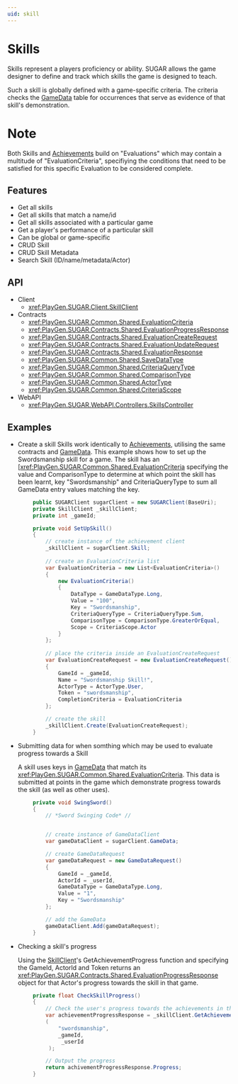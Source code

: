 ```yaml
---
uid: skill
---
```


# Skills
Skills represent a players proficiency or ability. SUGAR allows the game designer to define and track which skills the game is designed to teach.

Such a skill is globally defined with a game-specific criteria. The criteria checks the [GameData](gameData.md) table for occurrences that serve as evidence of that skill's demonstration.

# Note
Both Skills and [Achievements](achievement.md) build on "Evaluations" which may contain a multitude of "EvaluationCriteria", specifiying the conditions that need to be satisfied for this specific Evaluation to be considered complete.

## Features
* Get all skills
* Get all skills that match a name/id
* Get all skills associated with a particular game
* Get a player's performance of a particular skill
* Can be global or game-specific
* CRUD Skill
* CRUD Skill Metadata
* Search Skill (ID/name/metadata/Actor)


## API
* Client
    * <xref:PlayGen.SUGAR.Client.SkillClient>
* Contracts
 	* <xref:PlayGen.SUGAR.Common.Shared.EvaluationCriteria>
    * <xref:PlayGen.SUGAR.Contracts.Shared.EvaluationProgressResponse>
    * <xref:PlayGen.SUGAR.Contracts.Shared.EvaluationCreateRequest>
    * <xref:PlayGen.SUGAR.Contracts.Shared.EvaluationUpdateRequest>
    * <xref:PlayGen.SUGAR.Contracts.Shared.EvaluationResponse>
    * <xref:PlayGen.SUGAR.Common.Shared.SaveDataType>
    * <xref:PlayGen.SUGAR.Common.Shared.CriteriaQueryType>
    * <xref:PlayGen.SUGAR.Common.Shared.ComparisonType>
    * <xref:PlayGen.SUGAR.Common.Shared.ActorType>
    * <xref:PlayGen.SUGAR.Common.Shared.CriteriaScope>
* WebAPI
    * <xref:PlayGen.SUGAR.WebAPI.Controllers.SkillsController>

## Examples
* Create a skill
	Skills work identically to [Achievements](achievement.md), utilising the same contracts and [GameData](gameData.md). This example shows how to set up the Swordsmanship skill for a game. The skill has an [<xref:PlayGen.SUGAR.Common.Shared.EvaluationCriteria> specifying the value and ComparisonType to determine at which point the skill has been learnt, key "Swordsmanship" and CriteriaQueryType to sum all GameData entry values matching the key.

```cs
		public SUGARClient sugarClient = new SUGARClient(BaseUri);
		private SkillClient _skillClient;
		private int _gameId;

		private void SetUpSkill()
		{
			// create instance of the achievement client
			_skillClient = sugarClient.Skill;
			
			// create an EvaluationCriteria list
			var EvaluationCriteria = new List<EvaluationCriteria>()
			{
				new EvaluationCriteria()
				{
					DataType = GameDataType.Long,
					Value = "100",
					Key = "Swordsmanship",
					CriteriaQueryType = CriteriaQueryType.Sum,
					ComparisonType = ComparisonType.GreaterOrEqual,
					Scope = CriteriaScope.Actor
				}
			};
			
			// place the criteria inside an EvaluationCreateRequest
			var EvaluationCreateRequest = new EvaluationCreateRequest()
			{
				GameId = _gameId,
				Name = "Swordsmanship Skill!",
				ActorType = ActorType.User,
				Token = "swordsmanship",
				CompletionCriteria = EvaluationCriteria
			};

			// create the skill
			_skillClient.Create(EvaluationCreateRequest);
		}

```

* Submitting data for when somthing which may be used to evaluate progress towards a Skill
	
	A skill uses keys in [GameData](gameData.md) that match its <xref:PlayGen.SUGAR.Common.Shared.EvaluationCriteria>. This data is submitted at points in the game which demonstrate progress towards the skill (as well as other uses).

```cs
		private void SwingSword()
		{
			// *Sword Swinging Code* //


			// create instance of GameDataClient
			var gameDataClient = sugarClient.GameData;

			// create GameDataRequest
			var gameDataRequest = new GameDataRequest()
			{
				GameId = _gameId,
				ActorId = _userId,
				GameDataType = GameDataType.Long,
				Value = "1",
				Key = "Swordsmanship"
			};

			// add the GameData
			gameDataClient.Add(gameDataRequest);
		}
```

* Checking a skill's progress

	Using the [SkillClient](xref:PlayGen.SUGAR.Client.SkillClient)'s GetAchievementProgress function and specifying the GameId, ActorId and Token returns an <xref:PlayGen.SUGAR.Contracts.Shared.EvaluationProgressResponse> object for that Actor's progress towards the skill in that game. 

```cs
		private float CheckSkillProgress()
		{
			// Check the user's progress towards the achievements in the specified game
			var achievementProgressResponse = _skillClient.GetAchievementProgress
			(
				"swordsmanship", 
				_gameId,
				 _userId
			 );

			// Output the progress
			return achivementProgressResponse.Progress;
		}
```